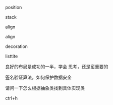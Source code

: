 position

stack

align 

align

decoration





listtite 





良好的布局是成功的一半，学会 思考，还是蛮重要的





签名验证算法，如何保护数据安全



请问一下怎么根据抽象类找到具体实现类

ctrl+h 
